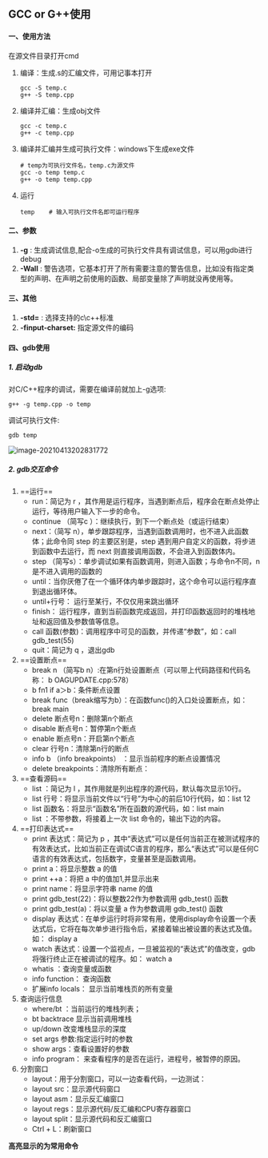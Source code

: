 ## GCC or G++使用

#### 一、使用方法

在源文件目录打开cmd

1. 编译：生成.s的汇编文件，可用记事本打开

    ```shell
    gcc -S temp.c 
    g++ -S temp.cpp
    ```

2. 编译并汇编：生成obj文件

    ```shell
    gcc -c temp.c
    g++ -c temp.cpp
    ```

3. 编译并汇编并生成可执行文件：windows下生成exe文件

    ```shell
    # temp为可执行文件名，temp.c为源文件
    gcc -o temp temp.c
    g++ -o temp temp.cpp
    ```

4. 运行

    ```shell
    temp	# 输入可执行文件名即可运行程序
    ```



#### 二、参数

1. **-g** : 生成调试信息,配合-o生成的可执行文件具有调试信息，可以用gdb进行debug
2. **-Wall** : 警告选项，它基本打开了所有需要注意的警告信息，比如没有指定类型的声明、在声明之前使用的函数、局部变量除了声明就没再使用等。



#### 三、其他

1. **-std=** : 选择支持的c\c++标准
2. **-finput-charset:** 指定源文件的编码



#### 四、gdb使用

##### 1. 启动gdb

对C/C++程序的调试，需要在编译前就加上-g选项:

```shell
g++ -g temp.cpp -o temp
```

调试可执行文件:

```shell
gdb temp
```

![image-20210413202831772](https://img2020.cnblogs.com/blog/2213660/202104/2213660-20210413202832619-1168514621.png) 



##### 2. gdb交互命令

1. ==运行== 
    - run：简记为 r ，其作用是运行程序，当遇到断点后，程序会在断点处停止运行，等待用户输入下一步的命令。
    - continue （简写c ）：继续执行，到下一个断点处（或运行结束）
    - next：（简写 n），单步跟踪程序，当遇到函数调用时，也不进入此函数体；此命令同 step 的主要区别是，step 遇到用户自定义的函数，将步进到函数中去运行，而 next 则直接调用函数，不会进入到函数体内。
    - step （简写s）：单步调试如果有函数调用，则进入函数；与命令n不同，n是不进入调用的函数的
    - until：当你厌倦了在一个循环体内单步跟踪时，这个命令可以运行程序直到退出循环体。
    - until+行号： 运行至某行，不仅仅用来跳出循环
    - finish： 运行程序，直到当前函数完成返回，并打印函数返回时的堆栈地址和返回值及参数值等信息。
    - call 函数(参数)：调用程序中可见的函数，并传递“参数”，如：call gdb_test(55)
    - quit：简记为 q ，退出gdb
2. ==设置断点== 
    - break n （简写b n）:在第n行处设置断点（可以带上代码路径和代码名称： b OAGUPDATE.cpp:578）
    - b fn1 if a＞b：条件断点设置
    - break func（break缩写为b）：在函数func()的入口处设置断点，如：break main
    - delete 断点号n：删除第n个断点
    - disable 断点号n：暂停第n个断点
    - enable 断点号n：开启第n个断点
    - clear 行号n：清除第n行的断点
    - info b （info breakpoints） ：显示当前程序的断点设置情况
    - delete breakpoints：清除所有断点：
3. ==查看源码== 
    - list ：简记为 l ，其作用就是列出程序的源代码，默认每次显示10行。
    - list 行号：将显示当前文件以“行号”为中心的前后10行代码，如：list 12
    - list 函数名：将显示“函数名”所在函数的源代码，如：list main
    - list ：不带参数，将接着上一次 list 命令的，输出下边的内容。
4. ==打印表达式== 
    - print 表达式：简记为 p ，其中“表达式”可以是任何当前正在被测试程序的有效表达式，比如当前正在调试C语言的程序，那么“表达式”可以是任何C语言的有效表达式，包括数字，变量甚至是函数调用。
    - print a：将显示整数 a 的值
    - print ++a：将把 a 中的值加1,并显示出来
    - print name：将显示字符串 name 的值
    - print gdb_test(22)：将以整数22作为参数调用 gdb_test() 函数
    - print gdb_test(a)：将以变量 a 作为参数调用 gdb_test() 函数
    - display 表达式：在单步运行时将非常有用，使用display命令设置一个表达式后，它将在每次单步进行指令后，紧接着输出被设置的表达式及值。如： display a
    - watch 表达式：设置一个监视点，一旦被监视的“表达式”的值改变，gdb将强行终止正在被调试的程序。如： watch a
    - whatis ：查询变量或函数
    - info function： 查询函数
    - 扩展info locals： 显示当前堆栈页的所有变量
5. 查询运行信息
    - where/bt ：当前运行的堆栈列表；
    - bt backtrace 显示当前调用堆栈
    - up/down 改变堆栈显示的深度
    - set args 参数:指定运行时的参数
    - show args：查看设置好的参数
    - info program： 来查看程序的是否在运行，进程号，被暂停的原因。
6. 分割窗口
    - layout：用于分割窗口，可以一边查看代码，一边测试：
    - layout src：显示源代码窗口
    - layout asm：显示反汇编窗口
    - layout regs：显示源代码/反汇编和CPU寄存器窗口
    - layout split：显示源代码和反汇编窗口
    - Ctrl + L：刷新窗口

**高亮显示的为常用命令** 

